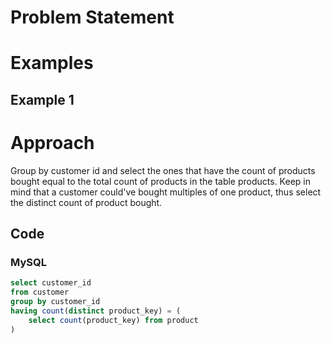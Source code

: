 # Problem Statement

# Examples
## Example 1

# Approach
Group by customer id and select the ones that have the count of products bought equal to the total count of products in the table products.
Keep in mind that a customer could've bought multiples of one product, thus select the distinct count of product bought.
## Code
### MySQL
```sql
select customer_id
from customer
group by customer_id
having count(distinct product_key) = (
    select count(product_key) from product
)
```